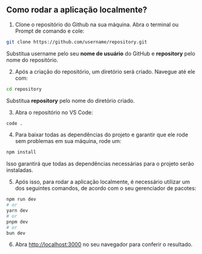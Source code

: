 ## Como rodar a aplicação localmente?

1. Clone o repositório do Github na sua máquina. Abra o terminal ou Prompt de comando e cole:

```bash
git clone https://github.com/username/repository.git
```

Substitua username pelo seu **nome de usuário** do GitHub e **repository** pelo nome do repositório.

2. Após a criação do repositório, um diretório será criado. Navegue até ele com:

```bash
cd repository
```

Substitua **repository** pelo nome do diretório criado.

3. Abra o repositório no VS Code:

```bash
code .
```

4. Para baixar todas as dependências do projeto e garantir que ele rode sem problemas em sua máquina, rode um:

```bash
npm install
```

Isso garantirá que todas as dependências necessárias para o projeto serão instaladas.

5. Após isso, para rodar a aplicação localmente, é necessário utilizar um dos seguintes comandos, de acordo com o seu gerenciador de pacotes:

```bash
npm run dev
# or
yarn dev
# or
pnpm dev
# or
bun dev
```

6. Abra [http://localhost:3000](http://localhost:3000) no seu navegador para conferir o resultado.